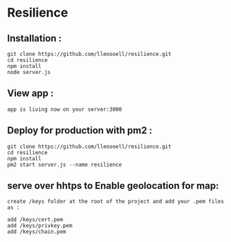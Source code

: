 # Resilience

## Installation :


```
git clone https://github.com/lleoooell/resilience.git
cd resilience
npm install
node server.js
```

## View app :

```
app is living now on your server:3000

```

## Deploy for production with pm2 :

```
git clone https://github.com/lleoooell/resilience.git
cd resilience
npm install
pm2 start server.js --name resilience
```
## serve over hhtps to Enable geolocation for map:

```
create /keys folder at the root of the project and add your .pem files as :

add /keys/cert.pem
add /keys/privkey.pem
add /keys/chain.pem

```